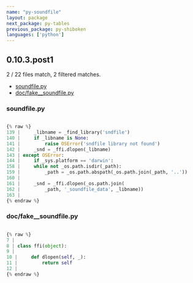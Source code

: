 ```yaml
---
name: "py-soundfile"
layout: package
next_package: py-tables
previous_package: py-shiboken
languages: ['python']
---
```

## 0.10.3.post1
2 / 22 files match, 2 filtered matches.

 - [soundfile.py](#soundfilepy)
 - [doc/fake__soundfile.py](#docfake__soundfilepy)

### soundfile.py

```python

{% raw %}
139 |     _libname = _find_library('sndfile')
140 |     if _libname is None:
141 |         raise OSError('sndfile library not found')
142 |     _snd = _ffi.dlopen(_libname)
143 | except OSError:
144 |     if _sys.platform == 'darwin':
158 |     while not _os.path.isdir(_path):
159 |         _path = _os.path.abspath(_os.path.join(_path, '..'))
160 | 
161 |     _snd = _ffi.dlopen(_os.path.join(
162 |         _path, '_soundfile_data', _libname))
163 | 
{% endraw %}

```
### doc/fake__soundfile.py

```python

{% raw %}
7 | 
8 | class ffi(object):
9 | 
10 |     def dlopen(self, _):
11 |         return self
12 | 
{% endraw %}

```